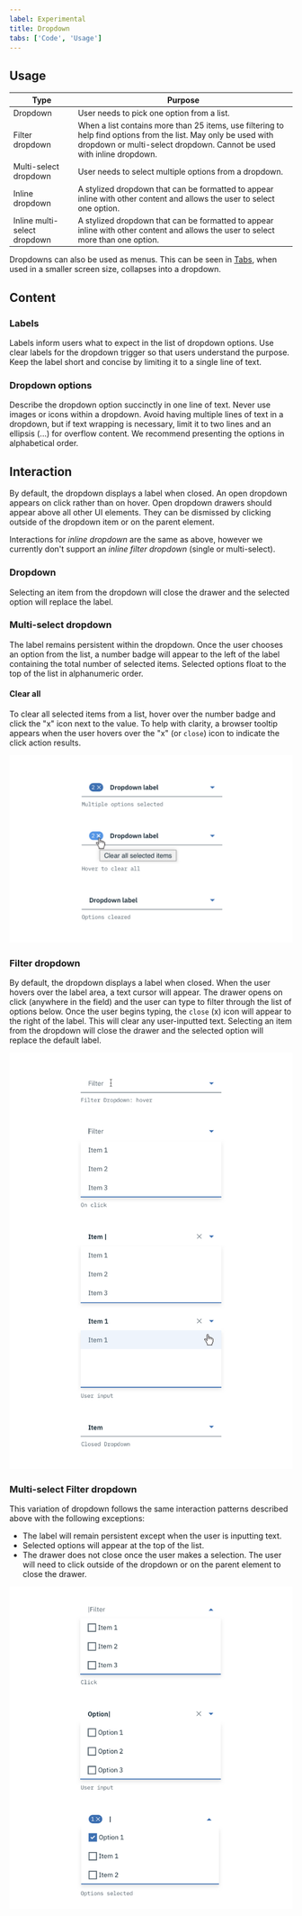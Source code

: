 ```yaml
---
label: Experimental
title: Dropdown
tabs: ['Code', 'Usage']
---
```


## Usage

| Type                         | Purpose                                                                                                                                                                                  |
| ---------------------------- | ---------------------------------------------------------------------------------------------------------------------------------------------------------------------------------------- |
| Dropdown                     | User needs to pick one option from a list.                                                                                                                                               |
| Filter dropdown              | When a list contains more than 25 items, use filtering to help find options from the list. May only be used with dropdown or multi-select dropdown. Cannot be used with inline dropdown. |
| Multi-select dropdown        | User needs to select multiple options from a dropdown.                                                                                                                                   |
| Inline dropdown              | A stylized dropdown that can be formatted to appear inline with other content and allows the user to select one option.                                                                  |
| Inline multi-select dropdown | A stylized dropdown that can be formatted to appear inline with other content and allows the user to select more than one option.                                                        |

Dropdowns can also be used as menus. This can be seen in [Tabs](/components/tabs), when used in a smaller screen size, collapses into a dropdown.

## Content

### Labels

Labels inform users what to expect in the list of dropdown options. Use clear labels for the dropdown trigger so that users understand the purpose. Keep the label short and concise by limiting it to a single line of text.

### Dropdown options

Describe the dropdown option succinctly in one line of text. Never use images or icons within a dropdown. Avoid having multiple lines of text in a dropdown, but if text wrapping is necessary, limit it to two lines and an ellipsis (...) for overflow content. We recommend presenting the options in alphabetical order.

## Interaction

By default, the dropdown displays a label when closed. An open dropdown appears on click rather than on hover. Open dropdown drawers should appear above all other UI elements. They can be dismissed by clicking outside of the dropdown item or on the parent element.

Interactions for _inline dropdown_ are the same as above, however we currently don't support an _inline filter dropdown_ (single or multi-select).

### Dropdown

Selecting an item from the dropdown will close the drawer and the selected option will replace the label.

### Multi-select dropdown

The label remains persistent within the dropdown. Once the user chooses an option from the list, a number badge will appear to the left of the label containing the total number of selected items. Selected options float to the top of the list in alphanumeric order.

#### Clear all

To clear all selected items from a list, hover over the number badge and click the "x" icon next to the value. To help with clarity, a browser tooltip appears when the user hovers over the "x" (or `close`) icon to indicate the click action results.

![clear all on multiselect dropdown](images/dropdown-usage-2.png)

### Filter dropdown

By default, the dropdown displays a label when closed. When the user hovers over the label area, a text cursor will appear. The drawer opens on click (anywhere in the field) and the user can type to filter through the list of options below. Once the user begins typing, the `close` (x) icon will appear to the right of the label. This will clear any user-inputted text. Selecting an item from the dropdown will close the drawer and the selected option will replace the default label.

![filter dropdown interactions](images/dropdown-usage-3.png)

### Multi-select Filter dropdown

This variation of dropdown follows the same interaction patterns described above with the following exceptions:

- The label will remain persistent except when the user is inputting text.
- Selected options will appear at the top of the list.
- The drawer does not close once the user makes a selection. The user will need to click outside of the dropdown or on the parent element to close the drawer.

![multiselect filter dropdown interactions](images/dropdown-usage-4.png)
